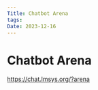 ```yaml
---
Title: Chatbot Arena
tags: 
Date: 2023-12-16
---
```


# Chatbot Arena

https://chat.lmsys.org/?arena